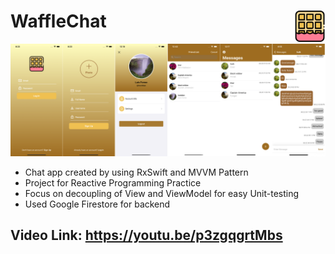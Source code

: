 # WaffleChat <img src = "https://github.com/IMSEONGJUN/WaffleChat/blob/master/WaffleChat/WaffleChat/Assets.xcassets/logo.imageset/Icon-512.png?raw=true" width = 50 align = right>
![이미지](https://github.com/IMSEONGJUN/WaffleChat/blob/master/WaffleChat/screenshot/WaffleChat4.png?raw=true)
- Chat app created by using RxSwift and MVVM Pattern
- Project for Reactive Programming Practice
- Focus on decoupling of View and ViewModel for easy Unit-testing
- Used Google Firestore for backend

## Video Link: https://youtu.be/p3zgqgrtMbs

